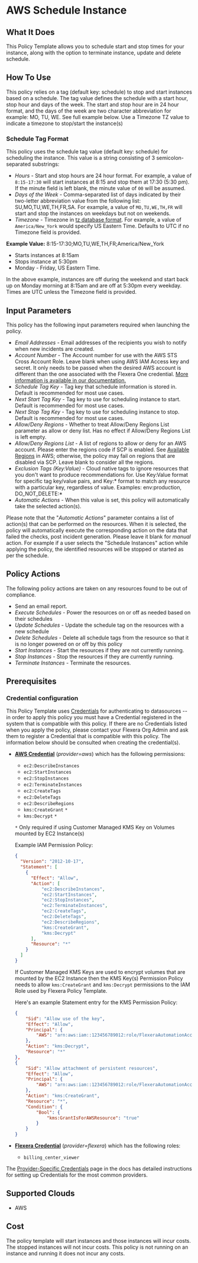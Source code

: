 # AWS Schedule Instance

## What It Does

This Policy Template allows you to schedule start and stop times for your instance, along with the option to terminate instance, update and delete schedule.

## How To Use

This policy relies on a tag (default key: schedule) to stop and start instances based on a schedule. The tag value defines the schedule with a start hour, stop hour and days of the week. The start and stop hour are in 24 hour format, and the days of the week are two character abbreviation for example: MO, TU, WE. See full example below. Use a Timezone TZ value to indicate a timezone to stop/start the instance(s)

### Schedule Tag Format

This policy uses the schedule tag value (default key: schedule) for scheduling the instance. This value is a string consisting of 3 semicolon-separated substrings:

- *Hours* - Start and stop hours are 24 hour format. For example, a value of `8:15-17:30` will start instances at 8:15 and stop them at 17:30 (5:30 pm). If the minute field is left blank, the minute value of `00` will be assumed.
- *Days of the Week* - Comma-separated list of days indicated by their two-letter abbreviation value from the following list: SU,MO,TU,WE,TH,FR,SA. For example, a value of `MO,TU,WE,TH,FR` will start and stop the instances on weekdays but not on weekends.
- *Timezone* - Timezone in [tz database format](https://en.wikipedia.org/wiki/List_of_tz_database_time_zones). For example, a value of `America/New_York` would specify US Eastern Time. Defaults to UTC if no Timezone field is provided.

**Example Value:** 8:15-17:30;MO,TU,WE,TH,FR;America/New_York

- Starts instances at 8:15am
- Stops instance at 5:30pm
- Monday - Friday, US Eastern Time.

In the above example, instances are off during the weekend and start back up on Monday morning at 8:15am and are off at 5:30pm every weekday. Times are UTC unless the Timezone field is provided.

## Input Parameters

This policy has the following input parameters required when launching the policy.

- *Email Addresses* - Email addresses of the recipients you wish to notify when new incidents are created.
- *Account Number* - The Account number for use with the AWS STS Cross Account Role. Leave blank when using AWS IAM Access key and secret. It only needs to be passed when the desired AWS account is different than the one associated with the Flexera One credential. [More information is available in our documentation.](https://docs.flexera.com/flexera/EN/Automation/ProviderCredentials.htm#automationadmin_1982464505_1123608)
- *Schedule Tag Key* - Tag key that schedule information is stored in. Default is recommended for most use cases.
- *Next Start Tag Key* - Tag key to use for scheduling instance to start. Default is recommended for most use cases.
- *Next Stop Tag Key* - Tag key to use for scheduling instance to stop. Default is recommended for most use cases.
- *Allow/Deny Regions* - Whether to treat Allow/Deny Regions List parameter as allow or deny list. Has no effect if Allow/Deny Regions List is left empty.
- *Allow/Deny Regions List* - A list of regions to allow or deny for an AWS account. Please enter the regions code if SCP is enabled. See [Available Regions](https://docs.aws.amazon.com/AWSEC2/latest/UserGuide/using-regions-availability-zones.html#concepts-available-regions) in AWS; otherwise, the policy may fail on regions that are disabled via SCP. Leave blank to consider all the regions.
- *Exclusion Tags (Key:Value)* - Cloud native tags to ignore resources that you don't want to produce recommendations for. Use Key:Value format for specific tag key/value pairs, and Key:\* format to match any resource with a particular key, regardless of value. Examples: env:production, DO_NOT_DELETE:\*
- *Automatic Actions* - When this value is set, this policy will automatically take the selected action(s).

Please note that the "*Automatic Actions*" parameter contains a list of action(s) that can be performed on the resources. When it is selected, the policy will automatically execute the corresponding action on the data that failed the checks, post incident generation. Please leave it blank for *manual* action.
For example if a user selects the "Schedule Instances" action while applying the policy, the identified resources will be stopped or started as per the schedule.

## Policy Actions

The following policy actions are taken on any resources found to be out of compliance.

- Send an email report.
- *Execute Schedules* - Power the resources on or off as needed based on their schedules
- *Update Schedules* - Update the schedule tag on the resources with a new schedule
- *Delete Schedules* - Delete all schedule tags from the resource so that it is no longer powered on or off by this policy
- *Start Instances* - Start the resources if they are not currently running.
- *Stop Instances* - Stop the resources if they are currently running.
- *Terminate Instances* - Terminate the resources.

## Prerequisites

### Credential configuration

This Policy Template uses [Credentials](https://docs.flexera.com/flexera/EN/Automation/ManagingCredentialsExternal.htm) for authenticating to datasources -- in order to apply this policy you must have a Credential registered in the system that is compatible with this policy. If there are no Credentials listed when you apply the policy, please contact your Flexera Org Admin and ask them to register a Credential that is compatible with this policy. The information below should be consulted when creating the credential(s).

- [**AWS Credential**](https://docs.flexera.com/flexera/EN/Automation/ProviderCredentials.htm#automationadmin_1982464505_1121575) (*provider=aws*) which has the following permissions:
  - `ec2:DescribeInstances`
  - `ec2:StartInstances`
  - `ec2:StopInstances`
  - `ec2:TerminateInstances`
  - `ec2:CreateTags`
  - `ec2:DeleteTags`
  - `ec2:DescribeRegions`
  - `kms:CreateGrant` `*`
  - `kms:Decrypt` `*`

  `*` Only required if using Customer Managed KMS Key on Volumes mounted by EC2 Instance(s)

  Example IAM Permission Policy:

  ```json
  {
    "Version": "2012-10-17",
    "Statement": [
      {
        "Effect": "Allow",
        "Action": [
            "ec2:DescribeInstances",
            "ec2:StartInstances",
            "ec2:StopInstances",
            "ec2:TerminateInstances",
            "ec2:CreateTags",
            "ec2:DeleteTags",
            "ec2:DescribeRegions",
            "kms:CreateGrant",
            "kms:Decrypt"
        ],
        "Resource": "*"
      }
    ]
  }
  ```

  If Customer Managed KMS Keys are used to encrypt volumes that are mounted by the EC2 Instance then the KMS Key(s) Permission Policy needs to allow `kms:CreateGrant` and `kms:Decrypt` permissions to the IAM Role used by Flexera Policy Template.

  Here's an example Statement entry for the KMS Permission Policy:

  ```json
  {
      "Sid": "Allow use of the key",
      "Effect": "Allow",
      "Principal": {
          "AWS": "arn:aws:iam::123456789012:role/FlexeraAutomationAccessRole"
      },
      "Action": "kms:Decrypt",
      "Resource": "*"
  },
  {
      "Sid": "Allow attachment of persistent resources",
      "Effect": "Allow",
      "Principal": {
          "AWS": "arn:aws:iam::123456789012:role/FlexeraAutomationAccessRole"
      },
      "Action": "kms:CreateGrant",
      "Resource": "*",
      "Condition": {
          "Bool": {
              "kms:GrantIsForAWSResource": "true"
          }
      }
  }
  ```

- [**Flexera Credential**](https://docs.flexera.com/flexera/EN/Automation/ProviderCredentials.htm) (*provider=flexera*) which has the following roles:
  - `billing_center_viewer`

The [Provider-Specific Credentials](https://docs.flexera.com/flexera/EN/Automation/ProviderCredentials.htm) page in the docs has detailed instructions for setting up Credentials for the most common providers.

## Supported Clouds

- AWS

## Cost

The policy template will start instances and those instances will incur costs. The stopped instances will not incur costs. This policy is not running on an instance and running it does not incur any costs.
